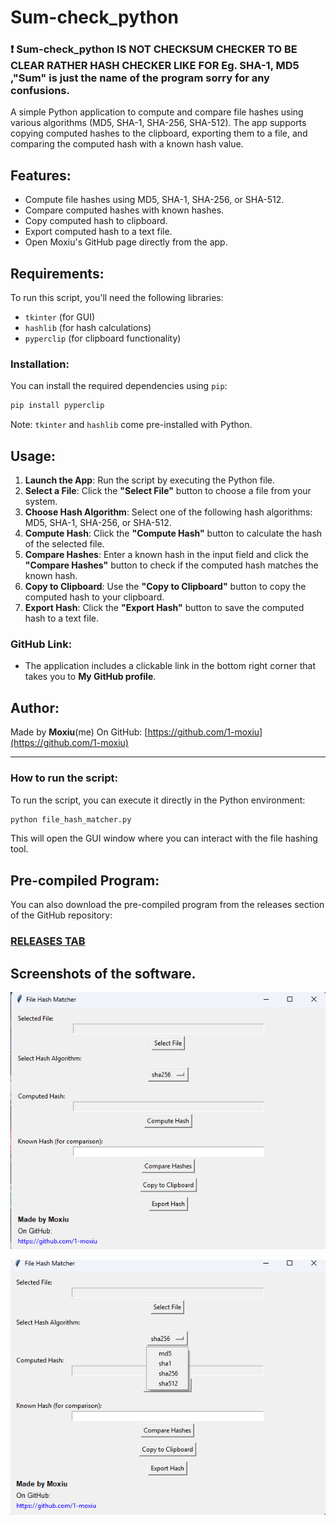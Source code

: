 # Sum-check_python

### ❗️ Sum-check_python IS NOT CHECKSUM CHECKER TO BE CLEAR RATHER HASH CHECKER LIKE FOR Eg. SHA-1, MD5 ,"Sum" is just the name of the program sorry for any confusions.

A simple Python application to compute and compare file hashes using various algorithms (MD5, SHA-1, SHA-256, SHA-512). The app supports copying computed hashes to the clipboard, exporting them to a file, and comparing the computed hash with a known hash value.

## Features:
- Compute file hashes using MD5, SHA-1, SHA-256, or SHA-512.
- Compare computed hashes with known hashes.
- Copy computed hash to clipboard.
- Export computed hash to a text file.
- Open Moxiu's GitHub page directly from the app.

## Requirements:
To run this script, you'll need the following libraries:
- `tkinter` (for GUI)
- `hashlib` (for hash calculations)
- `pyperclip` (for clipboard functionality)

### Installation:

You can install the required dependencies using `pip`:

```bash
pip install pyperclip
```

Note: `tkinter` and `hashlib` come pre-installed with Python.

## Usage:

1. **Launch the App**: Run the script by executing the Python file.
2. **Select a File**: Click the **"Select File"** button to choose a file from your system.
3. **Choose Hash Algorithm**: Select one of the following hash algorithms: MD5, SHA-1, SHA-256, or SHA-512.
4. **Compute Hash**: Click the **"Compute Hash"** button to calculate the hash of the selected file.
5. **Compare Hashes**: Enter a known hash in the input field and click the **"Compare Hashes"** button to check if the computed hash matches the known hash.
6. **Copy to Clipboard**: Use the **"Copy to Clipboard"** button to copy the computed hash to your clipboard.
7. **Export Hash**: Click the **"Export Hash"** button to save the computed hash to a text file.

### GitHub Link:
- The application includes a clickable link in the bottom right corner that takes you to **My GitHub profile**.

## Author:
Made by **Moxiu**(me) 
On GitHub: [https://github.com/1-moxiu](https://github.com/1-moxiu)

---

### How to run the script:
To run the script, you can execute it directly in the Python environment:

```bash
python file_hash_matcher.py
```

This will open the GUI window where you can interact with the file hashing tool.

## Pre-compiled Program:
You can also download the pre-compiled program from the releases section of the GitHub repository:
### [RELEASES TAB](https://github.com/1-moxiu/Sum-check_python/releases)


## Screenshots of the software.

![Screenshot 1](https://github.com/1-moxiu/Sum-check_python/blob/a3e9a20a1b6f8ee6242f50de660fb531fdee124f/assets_imgs/screenshot-1.png)

![Screenshot 2](https://github.com/1-moxiu/Sum-check_python/blob/a3e9a20a1b6f8ee6242f50de660fb531fdee124f/assets_imgs/screenshot-2.png)
